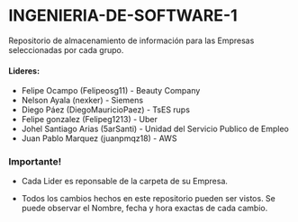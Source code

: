 # INGENIERIA-DE-SOFTWARE-1
Repositorio de almacenamiento de información para las Empresas seleccionadas por cada grupo.

#### Lideres:

 - Felipe Ocampo (Felipeosg11) - Beauty Company
 - Nelson Ayala (nexker) - Siemens
 - Diego Páez (DiegoMauricioPaez) - TsES rups
 - Felipe gonzalez (Felipeg1213) - Uber 
 - Johel Santiago Arias (5arSanti) - Unidad del Servicio Publico de Empleo 
 - Juan Pablo Marquez (juanpmqz18) - AWS
 
### Importante!
- Cada Lider es reponsable de la carpeta de su Empresa.

- Todos los cambios hechos en este repositorio pueden ser vistos. Se puede observar el Nombre, fecha y hora exactas de cada cambio.
